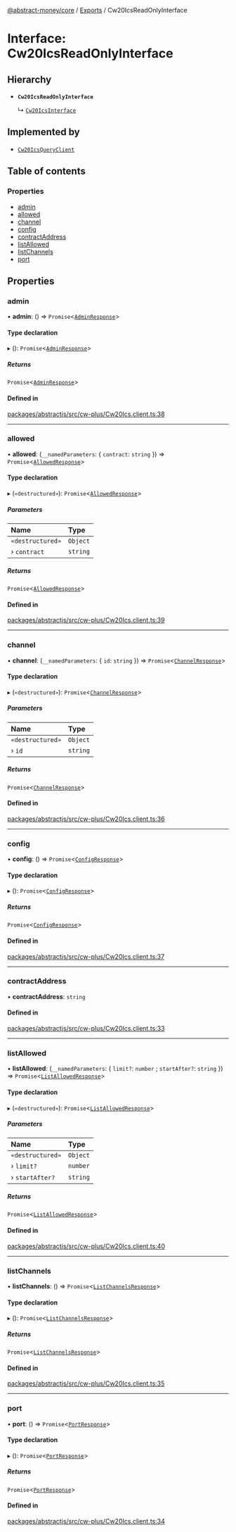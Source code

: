 [@abstract-money/core](../README.md) / [Exports](../modules.md) / Cw20IcsReadOnlyInterface

# Interface: Cw20IcsReadOnlyInterface

## Hierarchy

- **`Cw20IcsReadOnlyInterface`**

  ↳ [`Cw20IcsInterface`](Cw20IcsInterface.md)

## Implemented by

- [`Cw20IcsQueryClient`](../classes/Cw20IcsQueryClient.md)

## Table of contents

### Properties

- [admin](Cw20IcsReadOnlyInterface.md#admin)
- [allowed](Cw20IcsReadOnlyInterface.md#allowed)
- [channel](Cw20IcsReadOnlyInterface.md#channel)
- [config](Cw20IcsReadOnlyInterface.md#config)
- [contractAddress](Cw20IcsReadOnlyInterface.md#contractaddress)
- [listAllowed](Cw20IcsReadOnlyInterface.md#listallowed)
- [listChannels](Cw20IcsReadOnlyInterface.md#listchannels)
- [port](Cw20IcsReadOnlyInterface.md#port)

## Properties

### admin

• **admin**: () => `Promise`<[`AdminResponse`](Cw20IcsTypes.AdminResponse.md)\>

#### Type declaration

▸ (): `Promise`<[`AdminResponse`](Cw20IcsTypes.AdminResponse.md)\>

##### Returns

`Promise`<[`AdminResponse`](Cw20IcsTypes.AdminResponse.md)\>

#### Defined in

[packages/abstractjs/src/cw-plus/Cw20Ics.client.ts:38](https://github.com/AbstractSDK/frontend/blob/07410073/packages/abstractjs/src/cw-plus/Cw20Ics.client.ts#L38)

___

### allowed

• **allowed**: (`__namedParameters`: { `contract`: `string`  }) => `Promise`<[`AllowedResponse`](Cw20IcsTypes.AllowedResponse.md)\>

#### Type declaration

▸ (`«destructured»`): `Promise`<[`AllowedResponse`](Cw20IcsTypes.AllowedResponse.md)\>

##### Parameters

| Name | Type |
| :------ | :------ |
| `«destructured»` | `Object` |
| › `contract` | `string` |

##### Returns

`Promise`<[`AllowedResponse`](Cw20IcsTypes.AllowedResponse.md)\>

#### Defined in

[packages/abstractjs/src/cw-plus/Cw20Ics.client.ts:39](https://github.com/AbstractSDK/frontend/blob/07410073/packages/abstractjs/src/cw-plus/Cw20Ics.client.ts#L39)

___

### channel

• **channel**: (`__namedParameters`: { `id`: `string`  }) => `Promise`<[`ChannelResponse`](Cw20IcsTypes.ChannelResponse.md)\>

#### Type declaration

▸ (`«destructured»`): `Promise`<[`ChannelResponse`](Cw20IcsTypes.ChannelResponse.md)\>

##### Parameters

| Name | Type |
| :------ | :------ |
| `«destructured»` | `Object` |
| › `id` | `string` |

##### Returns

`Promise`<[`ChannelResponse`](Cw20IcsTypes.ChannelResponse.md)\>

#### Defined in

[packages/abstractjs/src/cw-plus/Cw20Ics.client.ts:36](https://github.com/AbstractSDK/frontend/blob/07410073/packages/abstractjs/src/cw-plus/Cw20Ics.client.ts#L36)

___

### config

• **config**: () => `Promise`<[`ConfigResponse`](Cw20IcsTypes.ConfigResponse.md)\>

#### Type declaration

▸ (): `Promise`<[`ConfigResponse`](Cw20IcsTypes.ConfigResponse.md)\>

##### Returns

`Promise`<[`ConfigResponse`](Cw20IcsTypes.ConfigResponse.md)\>

#### Defined in

[packages/abstractjs/src/cw-plus/Cw20Ics.client.ts:37](https://github.com/AbstractSDK/frontend/blob/07410073/packages/abstractjs/src/cw-plus/Cw20Ics.client.ts#L37)

___

### contractAddress

• **contractAddress**: `string`

#### Defined in

[packages/abstractjs/src/cw-plus/Cw20Ics.client.ts:33](https://github.com/AbstractSDK/frontend/blob/07410073/packages/abstractjs/src/cw-plus/Cw20Ics.client.ts#L33)

___

### listAllowed

• **listAllowed**: (`__namedParameters`: { `limit?`: `number` ; `startAfter?`: `string`  }) => `Promise`<[`ListAllowedResponse`](Cw20IcsTypes.ListAllowedResponse.md)\>

#### Type declaration

▸ (`«destructured»`): `Promise`<[`ListAllowedResponse`](Cw20IcsTypes.ListAllowedResponse.md)\>

##### Parameters

| Name | Type |
| :------ | :------ |
| `«destructured»` | `Object` |
| › `limit?` | `number` |
| › `startAfter?` | `string` |

##### Returns

`Promise`<[`ListAllowedResponse`](Cw20IcsTypes.ListAllowedResponse.md)\>

#### Defined in

[packages/abstractjs/src/cw-plus/Cw20Ics.client.ts:40](https://github.com/AbstractSDK/frontend/blob/07410073/packages/abstractjs/src/cw-plus/Cw20Ics.client.ts#L40)

___

### listChannels

• **listChannels**: () => `Promise`<[`ListChannelsResponse`](Cw20IcsTypes.ListChannelsResponse.md)\>

#### Type declaration

▸ (): `Promise`<[`ListChannelsResponse`](Cw20IcsTypes.ListChannelsResponse.md)\>

##### Returns

`Promise`<[`ListChannelsResponse`](Cw20IcsTypes.ListChannelsResponse.md)\>

#### Defined in

[packages/abstractjs/src/cw-plus/Cw20Ics.client.ts:35](https://github.com/AbstractSDK/frontend/blob/07410073/packages/abstractjs/src/cw-plus/Cw20Ics.client.ts#L35)

___

### port

• **port**: () => `Promise`<[`PortResponse`](Cw20IcsTypes.PortResponse.md)\>

#### Type declaration

▸ (): `Promise`<[`PortResponse`](Cw20IcsTypes.PortResponse.md)\>

##### Returns

`Promise`<[`PortResponse`](Cw20IcsTypes.PortResponse.md)\>

#### Defined in

[packages/abstractjs/src/cw-plus/Cw20Ics.client.ts:34](https://github.com/AbstractSDK/frontend/blob/07410073/packages/abstractjs/src/cw-plus/Cw20Ics.client.ts#L34)
